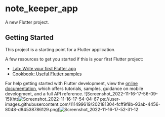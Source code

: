 # note_keeper_app

A new Flutter project.

## Getting Started

This project is a starting point for a Flutter application.

A few resources to get you started if this is your first Flutter project:

- [Lab: Write your first Flutter app](https://docs.flutter.dev/get-started/codelab)
- [Cookbook: Useful Flutter samples](https://docs.flutter.dev/cookbook)

For help getting started with Flutter development, view the
[online documentation](https://docs.flutter.dev/), which offers tutorials,
samples, guidance on mobile development, and a full API reference.
![Screenshot_2022-11-16-17-56-09-15](htt![Screenshot_2022-11-16-17-54-04-67](https://user-images.githubusercontent.com/111499619/202182441-830012f0-7f63-4a41-b33a-a9572812695c.png)
ps://user-images.githubusercontent.com/111499619/202181304-fcff9f8b-93ab-4456-8048-d84538786129.png)![Screenshot_2022-11-16-17-52-31-12](https://user-images.githubusercontent.com/111499619/202182334-c9334f21-dc6e-4995-944d-d4315472a5ac.png)
